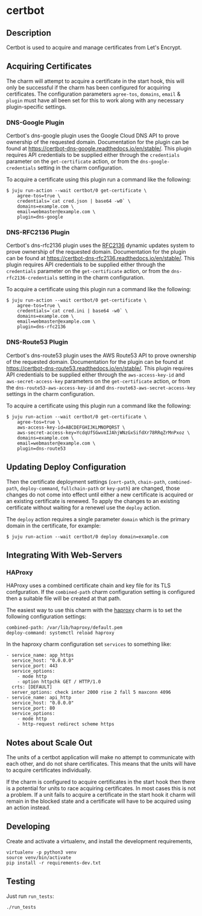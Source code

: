 # certbot

## Description

Certbot is used to acquire and manage certificates from Let's Encrypt.

## Acquiring Certificates

The charm will attempt to acquire a certificate in the start hook, this
will only be successful if the charm has been configured for acquiring
certificates. The configuration parameters `agree-tos`, `domains`,
`email` & `plugin` must have all been set for this to work along with
any necessary plugin-specific settings.

### DNS-Google Plugin

Certbot's dns-google plugin uses the Google Cloud DNS API to prove
ownership of the requested domain. Documentation for the plugin can be
found at https://certbot-dns-google.readthedocs.io/en/stable/. This
plugin requires API credentials to be supplied either through the
`credentials` parameter on the `get-certificate` action, or from the
`dns-google-credentials` setting in the charm configuration.

To acquire a certificate using this plugin run a command like the
following:

```
$ juju run-action --wait certbot/0 get-certificate \
    agree-tos=true \
    credentials=`cat cred.json | base64 -w0` \
    domains=example.com \
    email=webmaster@example.com \
    plugin=dns-google
```

### DNS-RFC2136 Plugin

Certbot's dns-rfc2136 plugin uses the
[RFC2136](https://tools.ietf.org/html/rfc2136) dynamic updates system
to prove ownership of the requested domain. Documentation for the plugin
can be found at https://certbot-dns-rfc2136.readthedocs.io/en/stable/.
This plugin requires API credentials to be supplied either through the
`credentials` parameter on the `get-certificate` action, or from the
`dns-rfc2136-credentials` setting in the charm configuration.

To acquire a certificate using this plugin run a command like the
following:

```
$ juju run-action --wait certbot/0 get-certificate \
    agree-tos=true \
    credentials=`cat cred.ini | base64 -w0` \
    domains=example.com \
    email=webmaster@example.com \
    plugin=dns-rfc2136
```

### DNS-Route53 Plugin

Certbot's dns-route53 plugin uses the AWS Route53 API to prove
ownership of the requested domain. Documentation for the plugin can be
found at https://certbot-dns-route53.readthedocs.io/en/stable/. This
plugin requires API credentials to be supplied either through the
`aws-access-key-id` and `aws-secret-access-key` parameters on the
`get-certificate` action, or from the `dns-route53-aws-access-key-id`
and `dns-route63-aws-secret-access-key` settings in the charm
configuration.

To acquire a certificate using this plugin run a command like the
following:

```
$ juju run-action --wait certbot/0 get-certificate \
    agree-tos=true \
    aws-access-key-id=ABCDEFGHIJKLMNOPQRST \
    aws-secret-access-key=YcdqUfSGwvmIJAhjWNzGxSifdXr78RRqZrMnPxoz \    
    domains=example.com \
    email=webmaster@example.com \
    plugin=dns-route53
```

## Updating Deploy Configuration

Then the certificate deployment settings (`cert-path`, `chain-path`,
`combined-path`, `deploy-command`, `fullchain-path` or `key-path`) are
changed, those changes do not come into effect until either a new
certificate is acquired or an existing certificate is renewed. To apply
the changes to an existing certificate without waiting for a renewel use
the `deploy` action.

The `deploy` action requires a single parameter `domain` which is the
primary domain in the certificate, for example:

```
$ juju run-action --wait certbot/0 deploy domain=example.com
```

## Integrating With Web-Servers

### HAProxy

HAProxy uses a combined certificate chain and key file for its TLS
confguration. If the `combined-path` charm configuration setting is
configured then a suitable file will be created at that path. 

The easiest way to use this charm with the
[haproxy](https://jaas.ai/haproxy) charm is to set the following
configuration settings:

```
combined-path: /var/lib/haproxy/default.pem
deploy-command: systemctl reload haproxy
```

In the haproxy charm configuration set `services` to something like:

```
- service_name: app_https
  service_host: "0.0.0.0"
  service_port: 443
  service_options:
    - mode http
    - option httpchk GET / HTTP/1.0
  crts: [DEFAULT]
  server_options: check inter 2000 rise 2 fall 5 maxconn 4096
- service_name: api_http
  service_host: "0.0.0.0"
  service_port: 80
  service_options:
    - mode http
    - http-request redirect scheme https
```

## Notes about Scale Out
The units of a certbot application will make no attempt to communicate
with each other, and do not share certificates. This means that the
units will have to acquire certificates individually.

If the charm is configured to acquire certificates in the start hook
then there is a potential for units to race acquiring certificates. In
most cases this is not a problem. If a unit fails to acquire a
certificate in the start hook it charm will remain in the blocked state
and a certificate will have to be acquired using an action instead.

## Developing

Create and activate a virtualenv,
and install the development requirements,

    virtualenv -p python3 venv
    source venv/bin/activate
    pip install -r requirements-dev.txt

## Testing

Just run `run_tests`:

    ./run_tests

